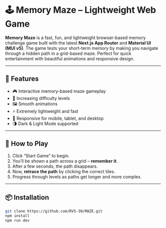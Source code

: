 # 🕹️ Memory Maze – Lightweight Web Game

**Memory Maze** is a fast, fun, and lightweight browser-based memory challenge game built with the latest **Next.js App Router** and **Material UI (MUI v5)**. The game tests your short-term memory by making you navigate through a hidden path in a grid-based maze. Perfect for quick entertainment with beautiful animations and responsive design.

---

## 🚀 Features


- 🎮 Interactive memory-based maze gameplay
- 🧠 Increasing difficulty levels
- 🖼️ Smooth animations
- ⚡ Extremely lightweight and fast
- 📱 Responsive for mobile, tablet, and desktop
- 🌗 Dark & Light Mode supported

---

## 🧩 How to Play

1. Click “Start Game” to begin.
2. You’ll be shown a path across a grid – **remember it**.
3. After a few seconds, the path disappears.
4. Now, **retrace the path** by clicking the correct tiles.
5. Progress through levels as paths get longer and more complex.

---

## 📦 Installation

```bash
git clone https://github.com/RVS-30/MAZE.git
npm install
npm run dev
